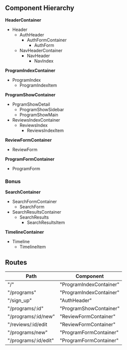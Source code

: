 ## Component Hierarchy

**HeaderContainer**
  - Header
    - AuthHeader
      - AuthFormContainer
        - AuthForm
    - NavHeaderContainer
      - NavHeader
        - NavIndex

**ProgramIndexContainer**
  - ProgramIndex
    - ProgramIndexItem

**ProgramShowContainer**
  - PrgramShowDetail
    - ProgramShowSidebar
    - ProgramShowMain
  - ReviewsIndexContainer
    - ReviewsIndex
      - ReviewsIndexItem

**ReviewFormContainer**
  - ReviewForm

**ProgramFormContainer**
  - ProgramForm

### Bonus

**SearchContainer**
  - SearchFormContainer
    - SearchForm
  - SearchResultsContainer
    - SearchResults
      - SearchResultsItem

**TimelineContainer**
  - Timeline
    - TimelineItem

## Routes

| Path                 | Component               |
| -------------------- | ----------------------- |
| "/"                  | "ProgramIndexContainer" |
| "/programs"          | "ProgramIndexContainer" |
| "/sign_up"           | "AuthHeader"            |
| "/programs/:id"      | "ProgramShowContainer"  |
| "/programs/:id/new"  | "ReviewFormContainer"   |
| "/reviews/:id/edit   | "ReviewFormContainer"   |
| "/programs/new"      | "ProgramFormContainer"  |
| "/programs/:id/edit" | "ProgramFormContainer"  |

